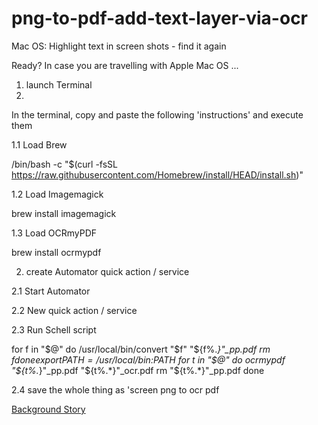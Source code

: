 # png-to-pdf-add-text-layer-via-ocr
Mac OS: Highlight text in screen shots - find it again

Ready? In case you are travelling with Apple Mac OS ...

1. launch Terminal
2. 
In the terminal, copy and paste the following 'instructions' and execute them

1.1 Load Brew

/bin/bash -c "$(curl -fsSL https://raw.githubusercontent.com/Homebrew/install/HEAD/install.sh)"

1.2 Load Imagemagick

brew install imagemagick

1.3 Load OCRmyPDF

brew install ocrmypdf

2. create Automator quick action / service

2.1 Start Automator

2.2 New quick action / service

2.3 Run Schell script

for f in "$@"
do 
 /usr/local/bin/convert "$f" "${f%.*}"_pp.pdf
rm $f
done
export PATH=/usr/local/bin:$PATH
for t in "$@"
do 
ocrmypdf "${t%.*}"_pp.pdf "${t%.*}"_ocr.pdf
rm "${t%.*}"_pp.pdf
done

2.4 save the whole thing as 'screen png to ocr pdf

[Background Story](https://www.linkedin.com/posts/joergoyen_hazel-automator-ocr-activity-6839579524485709824-DxRs)
